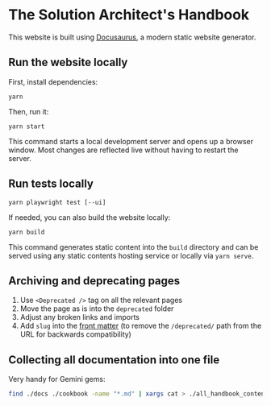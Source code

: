 # The Solution Architect's Handbook

This website is built using [Docusaurus](https://docusaurus.io/), a modern static website generator.

## Run the website locally

First, install dependencies:

```
yarn
```

Then, run it:

```
yarn start
```

This command starts a local development server and opens up a browser window. Most changes are reflected live without having to restart the server.

## Run tests locally

```
yarn playwright test [--ui]
```

If needed, you can also build the website locally:

```
yarn build
```

This command generates static content into the `build` directory and can be served using any static contents hosting service or locally via `yarn serve`.

## Archiving and deprecating pages

1. Use `<Deprecated />` tag on all the relevant pages
1. Move the page as is into the `deprecated` folder
1. Adjust any broken links and imports
1. Add `slug` into the [front matter](https://docusaurus.io/docs/create-doc#doc-front-matter) (to remove the `/deprecated/` path from the URL for backwards compatibility)

## Collecting all documentation into one file

Very handy for Gemini gems:

```bash
find ./docs ./cookbook -name "*.md" | xargs cat > ./all_handbook_content.txt
```
